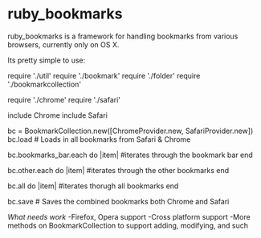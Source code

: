 ruby_bookmarks
==============

ruby_bookmarks is a framework for handling bookmarks from various browsers, currently only on OS X.

Its pretty simple to use:

  require './util'
  require './bookmark'
  require './folder'
  require './bookmarkcollection'

  require './chrome'
  require './safari'

  include Chrome
  include Safari

  bc = BookmarkCollection.new([ChromeProvider.new, SafariProvider.new])
  bc.load # Loads in all bookmarks from Safari & Chrome 
  
  bc.bookmarks_bar.each do |item|
    #iterates through the bookmark bar
  end
  
  bc.other.each do |item|
    #iterates through the other bookmarks
  end

  bc.all do |item|
    #iterates thorugh all bookmarks
  end
  
  bc.save # Saves the combined bookmarks both Chrome and Safari


*What needs work*
-Firefox, Opera support
-Cross platform support
-More methods on BookmarkCollection to support adding, modifying, and such
